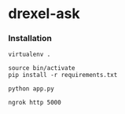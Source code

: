 # drexel-ask


### Installation

```
virtualenv .

source bin/activate
pip install -r requirements.txt

python app.py

ngrok http 5000
```


